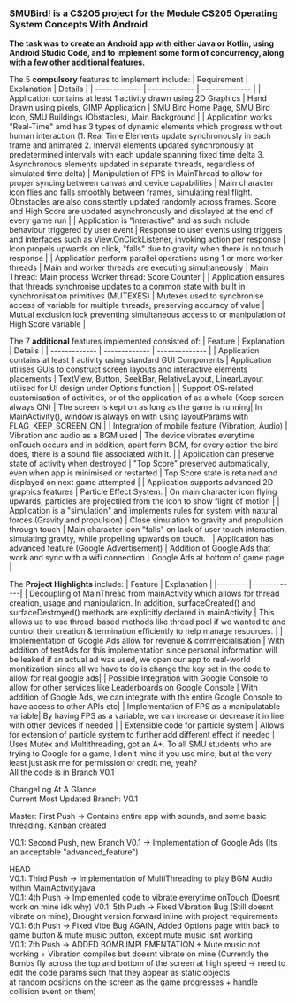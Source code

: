 ### SMUBird! is a CS205 project for the Module CS205 Operating System Concepts With Android
**The task was to create an Android app with either Java or Kotlin, using Android Studio Code, and to implement some form of concurrency, along with a few other additional features.**

The 5 **compulsory** features to implement include:
| Requirement  | Explanation | Details | 
| ------------- | ------------- | -------------- |
| Application contains at least 1 activity drawn using 2D Graphics  | Hand Drawn using pixels, GIMP Application  | SMU Bird Home Page, SMU Bird Icon, SMU Buildings (Obstacles), Main Background |
| Application works "Real-Time" amd has 3 types of dynamic elements which progress without human interaction (1. Real Time Elements update synchronously in each frame and animated 2. Interval elements updated synchronously at predetermined intervals with each update spanning fixed time delta 3. Asynchronous elements updated in separate threads, regardless of simulated time delta) | Manipulation of FPS in MainThread to allow for proper syncing between canvas and device capabilities | Main character icon flies and falls smoothly between frames, simulating real flight. Obnstacles are also consistently updated randomly across frames. Score and High Score are updated asynchronously and displayed at the end of every game run |
| Application is "interactive" and as such include behaviour triggered by user event | Response to user events using triggers and interfaces such as View.OnClickListener, invoking action per response   | Icon propels upwards on click, "falls" due to gravity when there is no touch response |
| Application perform parallel operations using 1 or more worker threads | Main and worker threads are executing simultaneously | Main Thread: Main process
Worker thread: Score Counter |
| Application ensures that threads synchronise updates to a common state with built in synchronisation primitives (MUTEXES) | Mutexes used to synchronise access of variable for multiple threads, preserving accuracy of value | Mutual exclusion lock preventing simultaneous access to or manipulation of High Score variable |

The 7 **additional** features implemented consisted of: 
| Feature  | Explanation | Details | 
| ------------- | ------------- | -------------- |
| Application contains at least 1 activity using standard GUI Components | Application utilises GUIs to construct screen layouts and interactive elements placements | TextView, Button, SeekBar, RelativeLayout, LinearLayout utilised for UI design under Options function |
| Support OS-related customisation of activities, or of the application of as a whole (Keep screen always ON) | The screen is kept on as long as the game is running| In MainActivity(), window is always on with using layoutParams with FLAG_KEEP_SCREEN_ON  |
| Integration of mobile feature (Vibration, Audio) | Vibration and audio as a BGM used | The device vibrates everytime onTouch occurs and in addition, apart form BGM, for every action the bird does, there is a sound file associated with it. |
| Application can preserve state of activity when destroyed | "Top Score" preserved automatically, even when app is minimised or restarted  | Top Score state is retained and displayed on next game attempted |
| Application supports advanced 2D graphics features  | Particle Effect System. | On main character icon flying upwards, particles are projectiled from the icon to show flight of motion |
| Application is a "simulation" and implements rules for system with natural forces (Gravity and propulsion) | Close simulation to gravity and propulsion through touch | Main character icon "falls" on lack of user touch interaction, simulating gravity, while propelling upwards on touch. |
| Application has advanced feature (Google Advertisement) | Addition of Google Ads that work and sync with a wifi connection  | Google Ads at bottom of game page |

The **Project Highlights** include: 
| Feature | Explanation |
|---------|-------------|
| Decoupling of MainThread from mainActivity which allows for thread creation, usage and manipulation. 
In addition, surfaceCreated() and surfaceDestroyed() methods are explicitly declared in mainActivity | This allows us to use thread-based methods like thread pool if we wanted to and control their creation & termination efficiently to help manage resources. |
| Implementation of Google Ads allow for revenue & commercialisation | With addition of testAds for this implementation since personal information will be leaked if an actual ad was used, we open our app to real-world monitization since all we have to do is change the key set in the code to allow for real google ads|
| Possible Integration with Google Console to allow for other services like Leaderboards on Google Console | With addition of Google Ads, we can integrate with the entire Google Console to have access to other APIs etc|
| Implementation of FPS as a manipulatable variable| By having FPS as a variable, we can increase or decrease it in line with other devices if needed  |
| Extensible code for particle system | Allows for extension of particle system to further add different effect if needed |
Uses Mutex and Multithreading, got an A+. To all SMU students who are trying to Google for a game, I don't mind if you use mine, but at the very least just ask me for permission or credit me, yeah?  
All the code is in Branch V0.1  


ChangeLog At A Glance  
Current Most Updated Branch: V0.1  

Master: First Push -> Contains entire app with sounds, and some basic threading. Kanban created  

V0.1: Second Push, new Branch V0.1 -> Implementation of Google Ads (Its an acceptable "advanced_feature")   

HEAD  
V0.1: Third Push -> Implementation of MultiThreading to play BGM Audio within MainActivity.java  
V0.1: 4th Push -> Implemented code to vibrate everytime onTouch (Doesnt work on mine idk why)
V0.1: 5th Push -> Fixed Vibration Bug (Still doesnt vibrate on mine), Brought version forward inline with project requirements  
V0.1: 6th Push -> Fixed Vibe Bug AGAIN, Added Options page with back to game button & mute music button, except mute music isnt working  
V0.1: 7th Push -> ADDED BOMB IMPLEMENTATION + Mute music not working + Vibration compiles but doesnt vibrate on mine 
(Currently the Bombs fly across the top and bottom of the screen at high speed -> need to edit the code params such that they appear as static objects  
at random positions on the screen as the game progresses + handle collision event on them)  


